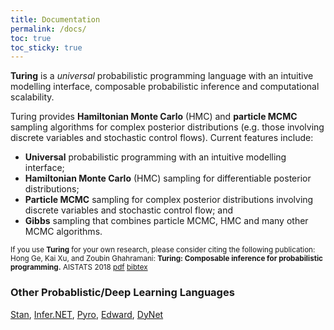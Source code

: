 ```yaml
---
title: Documentation
permalink: /docs/
toc: true
toc_sticky: true
---
```


**Turing** is a *universal* probabilistic programming language with an intuitive modelling interface, composable probabilistic inference and computational scalability.


Turing provides **Hamiltonian Monte Carlo** (HMC) and **particle MCMC** sampling algorithms for complex posterior distributions (e.g. those involving discrete variables and stochastic control flows). Current features include:


  * **Universal** probabilistic programming with an intuitive modelling interface;
  * **Hamiltonian Monte Carlo** (HMC) sampling for differentiable posterior distributions;
  * **Particle MCMC** sampling for complex posterior distributions involving discrete variables and stochastic control flow; and
  * **Gibbs** sampling that combines particle MCMC,  HMC and many other MCMC algorithms.


<sub>If you use **Turing** for your own research, please consider citing the following publication: Hong Ge, Kai Xu, and Zoubin Ghahramani: **Turing: Composable inference for probabilistic programming.** AISTATS 2018 [pdf](http://proceedings.mlr.press/v84/ge18b.html) [bibtex](https://dblp.org/rec/bib2/conf/aistats/GeXG18.bib)</sub>


<a id='Other-Probablistic/Deep-Learning-Languages-1'></a>

### Other Probablistic/Deep Learning Languages


[Stan](http://mc-stan.org/), [Infer.NET](https://www.microsoft.com/en-us/research/project/infernet/), [Pyro](https://github.com/uber/pyro), [Edward](http://edwardlib.org/), [DyNet](https://github.com/clab/dynet)


